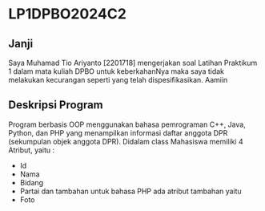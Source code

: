 # LP1DPBO2024C2
## Janji
Saya Muhamad Tio Ariyanto [2201718] mengerjakan soal Latihan Praktikum 1 dalam mata kuliah DPBO untuk keberkahanNya maka saya tidak melakukan kecurangan seperti yang telah dispesifikasikan. Aamiin
## Deskripsi Program
Program berbasis OOP menggunakan bahasa pemrograman C++, Java, Python, dan PHP yang menampilkan informasi daftar anggota DPR (sekumpulan objek anggota DPR). Didalam class Mahasiswa memiliki 4 Atribut, yaitu :
- Id
- Nama
- Bidang
- Partai
dan tambahan untuk bahasa PHP ada atribut tambahan yaitu
- Foto
